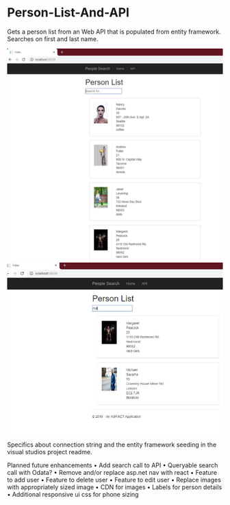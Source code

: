 # Person-List-And-API
Gets a person list from an Web API that is populated from entity framework.  Searches on first and last name.

![Image of the Initial Search Page](https://github.com/visgitprojects/Person-List-And-API/blob/master/PersonAPI/PersonAPI/Content/Examples/initiallist.JPG)
![Image of Search on Last name and First Name](PersonAPI/PersonAPI/Content/Examples/searchbylastnameandfirstnameresults.JPG)

Specifics about connection string and the entity framework seeding in the visual studios project readme. 

Planned future enhancements
• Add search call to API
  • Queryable search call with Odata? 
• Remove and/or replace asp.net nav with react 
• Feature to add user
• Feature to delete user
• Feature to edit user
• Replace images with appropriately sized image
• CDN for images
• Labels for person details
• Additional responsive ui css for phone sizing

